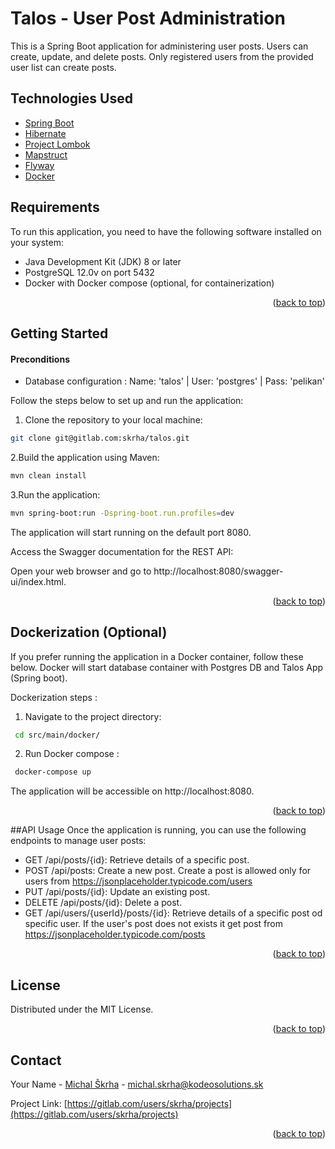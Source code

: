 # Talos - User Post Administration

This is a Spring Boot application for administering user posts. Users can create, update, and delete posts. Only registered users from the provided user list can create posts.

## Technologies Used

- [Spring Boot](https://spring.io/)
- [Hibernate](https://hibernate.org/)
- [Project Lombok](https://projectlombok.org/)
- [Mapstruct](https://mapstruct.org/) 
- [Flyway](https://flywaydb.org/)
- [Docker](https://docs.docker.com/)

## Requirements

To run this application, you need to have the following software installed on your system:

- Java Development Kit (JDK) 8 or later
- PostgreSQL 12.0v on port 5432 
- Docker with Docker compose (optional, for containerization)


<p align="right">(<a href="#readme-top">back to top</a>)</p>

## Getting Started

#### Preconditions

 * Database configuration : Name: 'talos' | User: 'postgres' | Pass: 'pelikan'


Follow the steps below to set up and run the application:

1. Clone the repository to your local machine:
  ```sh
  git clone git@gitlab.com:skrha/talos.git
  ```
2.Build the application using Maven:
  ```sh
  mvn clean install
  ```
3.Run the application:
  ```sh
  mvn spring-boot:run -Dspring-boot.run.profiles=dev
  ```
The application will start running on the default port 8080.

Access the Swagger documentation for the REST API:

Open your web browser and go to http://localhost:8080/swagger-ui/index.html.

<p align="right">(<a href="#readme-top">back to top</a>)</p>


## Dockerization (Optional)

If you prefer running the application in a Docker container, follow these below.
Docker will start database container with Postgres DB and Talos App (Spring boot). 

Dockerization steps :
1. Navigate to the project directory:
  ```sh
   cd src/main/docker/
  ```

2. Run Docker compose :
  ```sh
   docker-compose up
  ```

The application will be accessible on http://localhost:8080.

<p align="right">(<a href="#readme-top">back to top</a>)</p>


##API Usage
Once the application is running, you can use the following endpoints to manage user posts:

 * GET /api/posts/{id}: Retrieve details of a specific post.
 * POST /api/posts: Create a new post. Create a post is allowed only for users from https://jsonplaceholder.typicode.com/users
 * PUT /api/posts/{id}: Update an existing post.
 * DELETE /api/posts/{id}: Delete a post.
 * GET /api/users/{userId}/posts/{id}: Retrieve details of a specific post od specific user. If the user's post does not exists it get post from https://jsonplaceholder.typicode.com/posts  


<p align="right">(<a href="#readme-top">back to top</a>)</p>

 

<!-- LICENSE -->
## License

Distributed under the MIT License. 

<p align="right">(<a href="#readme-top">back to top</a>)</p>



<!-- CONTACT -->
## Contact

Your Name - [Michal Škrha](https://sk.linkedin.com/in/michal-%C5%A1krha-23929873) - michal.skrha@kodeosolutions.sk

Project Link: [https://gitlab.com/users/skrha/projects](https://gitlab.com/users/skrha/projects)

<p align="right">(<a href="#readme-top">back to top</a>)</p>

